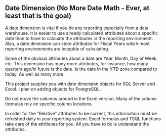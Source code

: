 ## Date Dimension (No More Date Math - Ever, at least that is the goal)


A date dimension is vital if you do any reporting especially from a data warehouse. It is easier to use already calculated attributes about a specific date than to have to calcuate the attributes in the reporting environment. Also, a date dimension can store attributes for Fiscal Years which most reporting environments are incapble of calculating.

Some of the obvious attributes about a date are Year, Month, Day of Week, etc. This dimension has many more attributes, for instance, how many quarters ago/in future is the date. Is the date in the YTD zone compared to today. As well as many more.

This project supplies you with date dimension objects for SQL Server and Excel. I plan on adding objects for PostgreSQL.

Do not move the columns around in the Excel version. Many of the column formulas rely on specific column locations.

In order for the "Relative" attributes to be correct, this information must be refreshed daily in your reporting system. Excel formulas and TSQL functions take care of the attributes for you. All you have to do is understand the attributes.